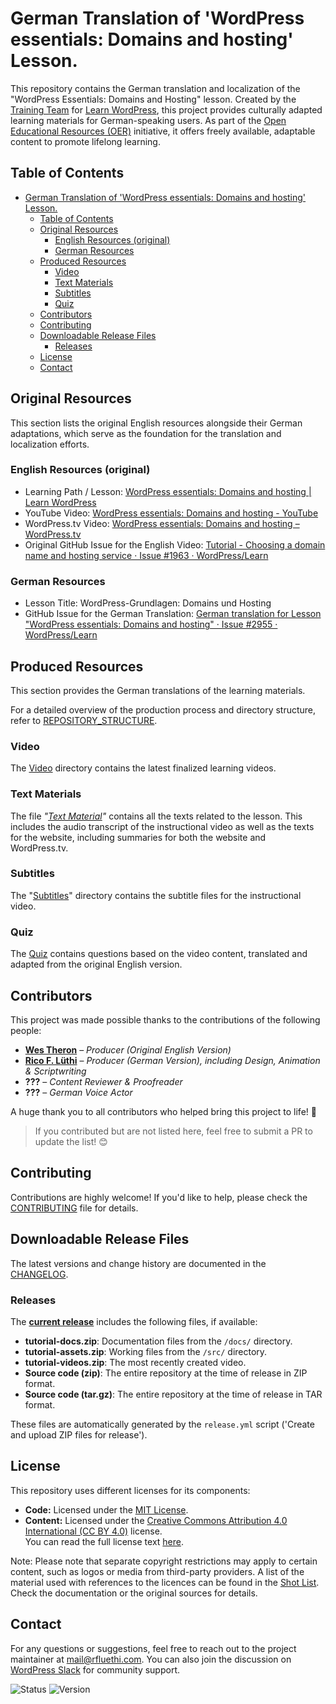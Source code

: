 # German Translation of 'WordPress essentials: Domains and hosting' Lesson.

This repository contains the German translation and localization of the "WordPress Essentials: Domains and Hosting" lesson. Created by the [Training Team](https://make.wordpress.org/training/) for [Learn WordPress](https://learn.wordpress.org/), this project provides culturally adapted learning materials for German-speaking users. As part of the [Open Educational Resources (OER)](https://en.wikipedia.org/wiki/Open_educational_resources) initiative, it offers freely available, adaptable content to promote lifelong learning.

## Table of Contents

- [German Translation of 'WordPress essentials: Domains and hosting' Lesson.](#german-translation-of-wordpress-essentials-domains-and-hosting-lesson)
  - [Table of Contents](#table-of-contents)
  - [Original Resources](#original-resources)
    - [English Resources (original)](#english-resources-original)
    - [German Resources](#german-resources)
  - [Produced Resources](#produced-resources)
    - [Video](#video)
    - [Text Materials](#text-materials)
    - [Subtitles](#subtitles)
    - [Quiz](#quiz)
  - [Contributors](#contributors)
  - [Contributing](#contributing)
  - [Downloadable Release Files](#downloadable-release-files)
    - [Releases](#releases)
  - [License](#license)
  - [Contact](#contact)

## Original Resources

This section lists the original English resources alongside their German adaptations, which serve as the foundation for the translation and localization efforts.

### English Resources (original)
- Learning Path / Lesson: [WordPress essentials: Domains and hosting | Learn WordPress](https://learn.wordpress.org/lesson/wordpress-essentials-domains-and-hosting/)
- YouTube Video: [WordPress essentials: Domains and hosting - YouTube](https://www.youtube.com/watch?v=stbR6Tf7tCg)
- WordPress.tv Video: [WordPress essentials: Domains and hosting – WordPress.tv](https://wordpress.tv/2023/12/07/wordpress-essentials-domains-and-hosting/)
- Original GitHub Issue for the English Video: [Tutorial - Choosing a domain name and hosting service · Issue #1963 · WordPress/Learn](https://github.com/WordPress/Learn/issues/1963)

### German Resources
- Lesson Title: WordPress-Grundlagen: Domains und Hosting
- GitHub Issue for the German Translation: [German translation for Lesson "WordPress essentials: Domains and hosting" · Issue #2955 · WordPress/Learn](https://github.com/WordPress/Learn/issues/2955)

## Produced Resources

This section provides the German translations of the learning materials.

For a detailed overview of the production process and directory structure, refer to [REPOSITORY_STRUCTURE](REPOSITORY_STRUCTURE.md).
### Video

The [Video](media/video) directory contains the latest finalized learning videos.

### Text Materials

The file _"[Text Material](docs/text-material.md)"_ contains all the texts related to the lesson. This includes the audio transcript of the instructional video as well as the texts for the website, including summaries for both the website and WordPress.tv.

### Subtitles

The "[Subtitles](src/subtitles)" directory contains the subtitle files for the instructional video. 

### Quiz

The [Quiz](docs/quiz.md) contains questions based on the video content, translated and adapted from the original English version.

## Contributors

This project was made possible thanks to the contributions of the following people:

- **[Wes Theron](https://profiles.wordpress.org/west7/)** – _Producer (Original English Version)_
- **[Rico F. Lüthi](https://profiles.wordpress.org/rfluethi/)** – _Producer (German Version), including Design, Animation & Scriptwriting_
- **???** – _Content Reviewer & Proofreader_
- **???** – _German Voice Actor_

A huge thank you to all contributors who helped bring this project to life! 🚀  

> If you contributed but are not listed here, feel free to submit a PR to update the list! 😊

## Contributing

Contributions are highly welcome! If you'd like to help, please check the [CONTRIBUTING](CONTRIBUTING.md) file for details.

## Downloadable Release Files

The latest versions and change history are documented in the [CHANGELOG](CHANGELOG.md).

### Releases

The **[current release](https://github.com/rfluethi/German-translation-for-Lesson-WordPress-essentials-Domains-and-hosting/releases/latest)** includes the following files, if available:

- **tutorial-docs.zip**: Documentation files from the `/docs/` directory.
- **tutorial-assets.zip**: Working files from the `/src/` directory.
- **tutorial-videos.zip**: The most recently created video.
- **Source code (zip)**: The entire repository at the time of release in ZIP format.
- **Source code (tar.gz)**: The entire repository at the time of release in TAR format.

These files are automatically generated by the `release.yml` script ('Create and upload ZIP files for release').

## License

This repository uses different licenses for its components:

- **Code:** Licensed under the [MIT License](LICENSE).
- **Content:** Licensed under the [Creative Commons Attribution 4.0 International (CC BY 4.0)](https://creativecommons.org/licenses/by/4.0/) license.  
  You can read the full license text [here](https://creativecommons.org/licenses/by/4.0/legalcode).

Note: Please note that separate copyright restrictions may apply to certain content, such as logos or media from third-party providers. A list of the material used with references to the licences can be found in the [Shot List](docs/shotlist.md). Check the documentation or the original sources for details.

## Contact

For any questions or suggestions, feel free to reach out to the project maintainer at [mail@rfluethi.com](mailto:mail@rfluethi.com). You can also join the discussion on [WordPress Slack](https://make.wordpress.org/chat/) for community support.

![Status](https://img.shields.io/badge/Status-In%20Development-yellow)
![Version](https://img.shields.io/badge/Version-1.0.0-blue)